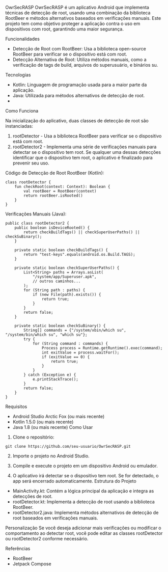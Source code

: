 OwrSecRASP
OwrSecRASP é um aplicativo Android que implementa técnicas de detecção de root, usando uma combinação da biblioteca RootBeer e métodos alternativos baseados em verificações manuais. Este projeto tem como objetivo proteger a aplicação contra o uso em dispositivos com root, garantindo uma maior segurança.

Funcionalidades

- Detecção de Root com RootBeer: Usa a biblioteca open-source RootBeer para verificar se o dispositivo está com root.
- Detecção Alternativa de Root: Utiliza métodos manuais, como a verificação de tags de build, arquivos do superusuário, e binários su.
  
Tecnologias
- Kotlin: Linguagem de programação usada para a maior parte da aplicação.
- Java: Utilizada para métodos alternativos de detecção de root.
- 
Como Funciona

Na inicialização do aplicativo, duas classes de detecção de root são instanciadas:

1. rootDetector - Usa a biblioteca RootBeer para verificar se o dispositivo está com root.
2. rootDetector2 - Implementa uma série de verificações manuais para detectar se o dispositivo tem root.
Se qualquer uma dessas detecções identificar que o dispositivo tem root, o aplicativo é finalizado para prevenir seu uso.

Código de Detecção de Root
RootBeer (Kotlin):
``` 
class rootDetector {
    fun checkRoot(context: Context): Boolean {
        val rootBeer = RootBeer(context)
        return rootBeer.isRooted()
    }
}
   ```
Verificações Manuais (Java):
```
public class rootDetector2 {
    public boolean isDeviceRooted() {
        return checkBuildTags() || checkSuperUserPaths() || checkSuBinary();
    }

    private static boolean checkBuildTags() {
        return "test-keys".equals(android.os.Build.TAGS);
    }

    private static boolean checkSuperUserPaths() {
        List<String> paths = Arrays.asList(
            "/system/app/Superuser.apk",
            // outros caminhos...
        );
        for (String path : paths) {
            if (new File(path).exists()) {
                return true;
            }
        }
        return false;
    }

    private static boolean checkSuBinary() {
        String[] commands = {"/system/xbin/which su", "/system/bin/which su", "which su"};
        try {
            for (String command : commands) {
                Process process = Runtime.getRuntime().exec(command);
                int exitValue = process.waitFor();
                if (exitValue == 0) {
                    return true;
                }
            }
        } catch (Exception e) {
            e.printStackTrace();
        }
        return false;
    }
}
``` 
Requisitos
- Android Studio Arctic Fox (ou mais recente)
- Kotlin 1.5.0 (ou mais recente)
- Java 1.8 (ou mais recente)
Como Usar

1. Clone o repositório:
```
git clone https://github.com/seu-usuario/OwrSecRASP.git
```
2. Importe o projeto no Android Studio.

3. Compile e execute o projeto em um dispositivo Android ou emulador.

4. O aplicativo irá detectar se o dispositivo tem root. Se for detectado, o app será encerrado automaticamente.
Estrutura do Projeto
- MainActivity.kt: Contém a lógica principal da aplicação e integra as detecções de root.
- rootDetector.kt: Implementa a detecção de root usando a biblioteca RootBeer.
- rootDetector2.java: Implementa métodos alternativos de detecção de root baseados em verificações manuais.

Personalização
Se você deseja adicionar mais verificações ou modificar o comportamento ao detectar root, você pode editar as classes rootDetector ou rootDetector2 conforme necessário.

Referências

- RootBeer
- Jetpack Compose



